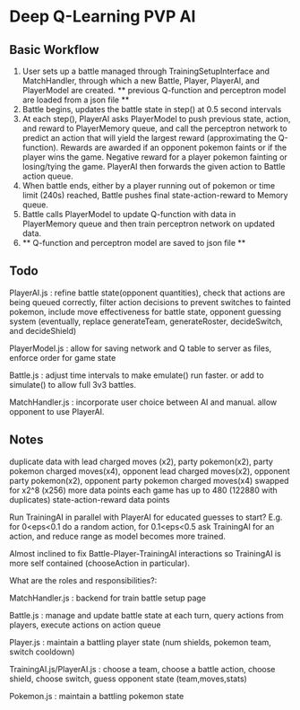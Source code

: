 # Deep Q-Learning PVP AI

## Basic Workflow

1. User sets up a battle managed through TrainingSetupInterface and MatchHandler, through which a new Battle, Player, PlayerAI, and PlayerModel are created. ** previous Q-function and perceptron model are loaded from a json file **
2. Battle begins, updates the battle state in step() at 0.5 second intervals
3. At each step(), PlayerAI asks PlayerModel to push previous state, action, and reward to PlayerMemory queue, and call the perceptron network to predict an action that will yield the largest reward (approximating the Q-function). Rewards are awarded if an opponent pokemon faints or if the player wins the game. Negative reward for a player pokemon fainting or losing/tying the game. PlayerAI then forwards the given action to Battle action queue.
4. When battle ends, either by a player running out of pokemon or time limit (240s) reached, Battle pushes final state-action-reward to Memory queue.
5. Battle calls PlayerModel to update Q-function with data in PlayerMemory queue and then train perceptron network on updated data.
6. ** Q-function and perceptron model are saved to json file **

## Todo

PlayerAI.js : refine battle state(opponent quantities), check that actions are being queued correctly, filter action decisions to prevent switches to fainted pokemon, include move effectiveness for battle state, opponent guessing system 
(eventually, replace generateTeam, generateRoster, decideSwitch, and decideShield)

PlayerModel.js : allow for saving network and Q table to server as files, enforce order for game state

Battle.js : adjust time intervals to make emulate() run faster. or add to simulate() to allow full 3v3 battles.

MatchHandler.js : incorporate user choice between AI and manual. allow opponent to use PlayerAI.

## Notes

duplicate data with lead charged moves (x2), party pokemon(x2), party pokemon charged moves(x4), opponent lead charged moves(x2), opponent party pokemon(x2), opponent party pokemon charged moves(x4) swapped for x2^8 (x256) more data points
each game has up to 480 (122880 with duplicates) state-action-reward data points

Run TrainingAI in parallel with PlayerAI for educated guesses to start? E.g. for 0<eps<0.1 do a random action, for 0.1<eps<0.5 ask TrainingAI for an action, and reduce range as model becomes more trained.

Almost inclined to fix Battle-Player-TrainingAI interactions so TrainingAI is more self contained (chooseAction in particular).


What are the roles and responsibilities?:

MatchHandler.js : backend for train battle setup page

Battle.js : manage and update battle state at each turn, query actions from players, execute actions on action queue

Player.js : maintain a battling player state (num shields, pokemon team, switch cooldown)

TrainingAI.js/PlayerAI.js : choose a team, choose a battle action, choose shield, choose switch, guess opponent state (team,moves,stats)

Pokemon.js : maintain a battling pokemon state

